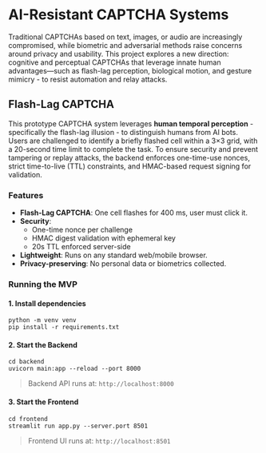 # AI-Resistant CAPTCHA Systems
Traditional CAPTCHAs based on text, images, or audio are increasingly compromised, while biometric and adversarial methods raise concerns around privacy and usability. This project explores a new direction: cognitive and perceptual CAPTCHAs that leverage innate human advantages—such as flash-lag perception, biological motion, and gesture mimicry - to resist automation and relay attacks.

## Flash-Lag CAPTCHA
This prototype CAPTCHA system leverages **human temporal perception** - specifically the flash-lag illusion - to distinguish humans from AI bots.
<br> Users are challenged to identify a briefly flashed cell within a 3×3 grid, with a 20-second time limit to complete the task. To ensure security and prevent tampering or replay attacks, the backend enforces one-time-use nonces, strict time-to-live (TTL) constraints, and HMAC-based request signing for validation.

### Features
- **Flash-Lag CAPTCHA**: One cell flashes for 400 ms, user must click it.
- **Security**:
  - One-time nonce per challenge
  - HMAC digest validation with ephemeral key
  - 20s TTL enforced server-side
- **Lightweight**: Runs on any standard web/mobile browser.
- **Privacy-preserving**: No personal data or biometrics collected.

### Running the MVP

#### 1. Install dependencies
```
python -m venv venv
pip install -r requirements.txt
```

#### 2. Start the Backend
```
cd backend
uvicorn main:app --reload --port 8000
```
> Backend API runs at: ```http://localhost:8000```

#### 3. Start the Frontend
```
cd frontend
streamlit run app.py --server.port 8501
```
> Frontend UI runs at: ```http://localhost:8501```
